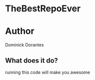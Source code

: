 # TheBestRepoEver

# Author
Dominick Dorantes

## What does it do?
running this code will make you awesome
